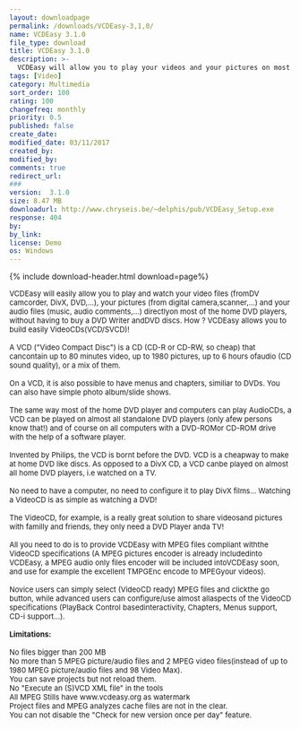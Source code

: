 ```yaml
---
layout: downloadpage
permalink: /downloads/VCDEasy-3,1,0/
name: VCDEasy 3.1.0
file_type: download
title: VCDEasy 3.1.0
description: >-
  VCDEasy will allow you to play your videos and your pictures on most of the home DVD Players
tags: [Video]
category: Multimedia
sort_order: 100
rating: 100
changefreq: monthly
priority: 0.5
published: false
create_date: 
modified_date: 03/11/2017
created_by: 
modified_by: 
comments: true
redirect_url: 
### 
version:  3.1.0
size: 8.47 MB
downloadurl: http://www.chryseis.be/~delphis/pub/VCDEasy_Setup.exe
response: 404
by: 
by_link: 
license: Demo 
os: Windows
---
```


{% include download-header.html download=page%}

<p style="fix-download-text !important">
<p><font size="2"><p>VCDEasy will easily allow you to play and watch your video files (fromDV camcorder, DivX, DVD,...), your pictures (from digital camera,scanner,...) and your audio files (music, audio comments,...) directlyon most of the home DVD players, without having to buy a DVD Writer andDVD discs. How ? VCDEasy allows you to build easily VideoCDs(VCD/SVCD)! <br />
<br />
A VCD ("Video Compact Disc") is a CD (CD-R or CD-RW, so cheap) that cancontain up to 80 minutes video, up to 1980 pictures, up to 6 hours ofaudio (CD sound quality), or a mix of them. <br />
<br />
On a VCD, it is also possible to have menus and chapters, similiar to DVDs. You can also have simple photo album/slide shows. <br />
<br />
The same way most of the home DVD player and computers can play AudioCDs, a VCD can be played on almost all standalone DVD players (only afew persons know that!) and of course on all computers with a DVD-ROMor CD-ROM drive with the help of a software player.<br />
<br />
Invented by Philips, the VCD is bornt before the DVD. VCD is a cheapway to make at home DVD like discs. As opposed to a DivX CD, a VCD canbe played on almost all home DVD players, i.e watched on a TV. <br />
<br />
No need to have a computer, no need to configure it to play DivX films... Watching a VideoCD is as simple as watching a DVD! <br />
<br />
The VideoCD, for example, is a really great solution to share videosand pictures with familly and friends, they only need a DVD Player anda TV!<br />
<br />
All you need to do is to provide VCDEasy with MPEG files compliant withthe VideoCD specifications (A MPEG pictures encoder is already includedinto VCDEasy, a MPEG audio only files encoder will be included intoVCDEasy soon, and use for example the excellent TMPGEnc encode to MPEGyour videos). <br />
<br />
Novice users can simply select (VideoCD ready) MPEG files and clickthe go button, while advanced users can configure/use almost allaspects of the VideoCD specifications (PlayBack Control basedinteractivity, Chapters, Menus support, CD-i support...).<br />
<br />
<span><strong>Limitations:</strong></span><br />
<br />
No files bigger than 200 MB<br />
No more than 5 MPEG picture/audio files and 2 MPEG video files(instead of up to 1980 MPEG picture/audio files and 98 Video Max).<br />
You can save projects but not reload them.<br />
No "Execute an (S)VCD XML file" in the tools<br />
All MPEG Stills have www.vcdeasy.org as watermark<br />
Project files and MPEG analyzes cache files are not in the clear.<br />
You can not disable the "Check for new version once per day" feature.</p></p></p>
